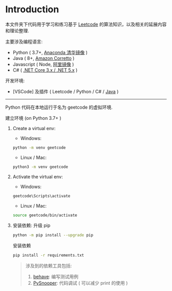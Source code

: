 # Introduction
本文件夹下代码用于学习和练习基于 [Leetcode](https://leetcode-cn.com) 的算法知识，以及相关的延展内容和理论整理.

主要涉及编程语言:

* Python ( 3.7+, [Anaconda 清华镜像](https://mirrors.tuna.tsinghua.edu.cn/anaconda/archive/) )
* Java ( 8+, [Amazon Corretto](https://aws.amazon.com/cn/corretto/) )
* Javascript ( Node, [阿里镜像](http://npm.taobao.org/mirrors/node/) )
* C# ( [.NET Core 3.x / .NET 5.x](https://dotnet.microsoft.com/download) )

开发环境:

* [VSCode] 及插件 ( Leetcode / Python / C# / [Java](https://aka.ms/vscode-java-installer-win) )

---
Python 代码在本地运行于名为 geetcode 的虚拟环境.

建立环境 (on Python 3.7+ )

1. Create a virtual env:
   * Windows:

   ```bash
   python -m venv geetcode
   ```

   * Linux / Mac:

   ```bash
   python3 -m venv geetcode
   ```

2. Activate the virtual env:
   * Windows:

    ```bash
    geetcode\Scripts\activate
    ```

    * Linux / Mac:

    ```bash
    source geetcode/bin/activate
    ```

3. 安装依赖:
   升级 pip

   ```bash
   python -m pip install --upgrade pip
   ```

   安装依赖

   ```bash
   pip install -r requirements.txt
   ```

   > 涉及到的依赖工具包括:
   > 1. [behave](https://behave.readthedocs.io/en/latest/tutorial.html):  编写测试用例
   > 2. [PySnooper](https://github.com/cool-RR/PySnooper): 代码调试 ( 可以减少 print 的使用 )
